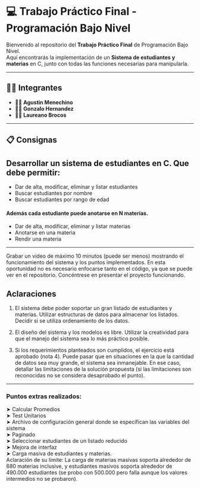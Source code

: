 # 💻 Trabajo Práctico Final - Programación Bajo Nivel

Bienvenido al repositorio del **Trabajo Práctico Final** de Programación Bajo Nivel.  
Aquí encontrarás la implementación de un **Sistema de estudiantes y materias** en C, junto con todas las funciones necesarias para manipularla.

---
## 👨‍💻 Integrantes

- 🦸‍♂️ **Agustin Menechino**
- 🦸‍♂️ **Gonzalo Hernandez**
- 🦸‍♂️ **Laureano Brocos**


---
## 📋 Consignas

## Desarrollar un sistema de estudiantes en C. Que debe permitir:
- Dar de alta, modificar, eliminar y listar estudiantes
- Buscar estudiantes por nombre
- Buscar estudiantes por rango de edad

#### Además cada estudiante puede anotarse en N materias.
- Dar de alta, modificar, eliminar y listar materias
- Anotarse en una materia
- Rendir una materia
---
Grabar un video de máximo 10 minutos (puede ser menos) mostrando el funcionamiento del sistema y los puntos implementados. En esta oportunidad no es necesario enfocarse tanto en el código, ya que se puede ver en el repositorio. Concéntrese en presentar el proyecto funcionando.

## Aclaraciones

1. El sistema debe poder soportar un gran listado de estudiantes y materias. Utilizar estructuras de datos para almacenar los listados. Decidir si se utiliza ordenamiento de los datos.

2. El diseño del sistema y los modelos es libre. Utilizar la creatividad para que el manejo del sistema sea lo más práctico posible.

3. Si los requerimientos planteados son cumplidos, el ejercicio está aprobado (nota 4). Puede pasar que en situaciones en la que la cantidad de datos sea muy grande, el sistema sea inmanejable. En ese caso, detallar las limitaciones de la solución propuesta (si las limitaciones son reconocidas no se considera desaprobado el punto).

---

### Puntos extras realizados:

  ➤ Calcular Promedios  
  ➤ Test Unitarios  
  ➤ Archivo de configuración general donde se especifican las variables del sistema  
  ➤ Paginado  
  ➤ Seleccionar estudiantes de un listado reducido  
  ➤ Mejora de interfaz  
  ➤ Carga masiva de estudiantes y materias.  
  Aclaración de su limite: La carga de materias masivas soporta alrededor de 680 materias inclusive, y estudiantes masivos soporta alrededor de 490.000 estudiantes (se probo con 500.000 pero falla aunque los valores intermedios no se probaron).  
